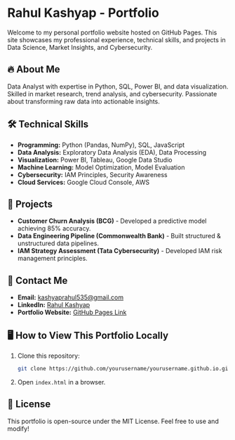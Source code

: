 # Rahul Kashyap - Portfolio

Welcome to my personal portfolio website hosted on GitHub Pages. This site showcases my professional experience, technical skills, and projects in Data Science, Market Insights, and Cybersecurity.

## 🔥 About Me
Data Analyst with expertise in Python, SQL, Power BI, and data visualization. Skilled in market research, trend analysis, and cybersecurity. Passionate about transforming raw data into actionable insights.

## 🛠️ Technical Skills
- **Programming:** Python (Pandas, NumPy), SQL, JavaScript
- **Data Analysis:** Exploratory Data Analysis (EDA), Data Processing
- **Visualization:** Power BI, Tableau, Google Data Studio
- **Machine Learning:** Model Optimization, Model Evaluation
- **Cybersecurity:** IAM Principles, Security Awareness
- **Cloud Services:** Google Cloud Console, AWS

## 🚀 Projects
- **Customer Churn Analysis (BCG)** - Developed a predictive model achieving 85% accuracy.
- **Data Engineering Pipeline (Commonwealth Bank)** - Built structured & unstructured data pipelines.
- **IAM Strategy Assessment (Tata Cybersecurity)** - Developed IAM risk management principles.

## 📩 Contact Me
- **Email:** kashyaprahul535@gmail.com
- **LinkedIn:** [Rahul Kashyap](https://www.linkedin.com/in/rahulkashyap-6698b5176)
- **Portfolio Website:** [GitHub Pages Link](https://yourusername.github.io)

## 🖥️ How to View This Portfolio Locally
1. Clone this repository:
   ```bash
   git clone https://github.com/yourusername/yourusername.github.io.git
   ```
2. Open `index.html` in a browser.

## 📌 License
This portfolio is open-source under the MIT License. Feel free to use and modify!

